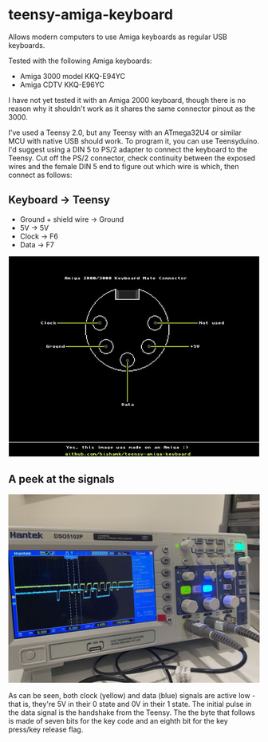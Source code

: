 # teensy-amiga-keyboard
Allows modern computers to use Amiga keyboards as regular USB keyboards.

Tested with the following Amiga keyboards:

- Amiga 3000 model KKQ-E94YC
- Amiga CDTV KKQ-E96YC

I have not yet tested it with an Amiga 2000 keyboard, though there is no reason why it shouldn't work as it shares the same connector pinout as the 3000.

I've used a Teensy 2.0, but any Teensy with an ATmega32U4 or similar MCU with native USB should work. To program it, you can use Teensyduino.
I'd suggest using a DIN 5 to PS/2 adapter to connect the keyboard to the Teensy. Cut off the PS/2 connector, check continuity between the exposed wires and the female DIN 5 end to figure out which wire is which, then connect as follows:

## Keyboard -> Teensy
- Ground + shield wire -> Ground
- 5V -> 5V
- Clock -> F6
- Data -> F7

![Amiga 2000/3000 keyboard connector pinout](2k3k-keyboard-connector.jpg)


## A peek at the signals
![Keyboard signals](amiga_keyboard_oscope.jpg)

As can be seen, both clock (yellow) and data (blue) signals are active low - that is, they're 5V in their 0 state and 0V in their 1 state. The initial pulse in the data signal is the handshake from the Teensy. The the byte that follows is made of seven bits for the key code and an eighth bit for the key press/key release flag.

